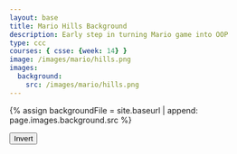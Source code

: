 ```yaml
---
layout: base
title: Mario Hills Background
description: Early step in turning Mario game into OOP
type: ccc
courses: { csse: {week: 14} }
image: /images/mario/hills.png
images:
  background:
    src: /images/mario/hills.png
---
```

<!-- Liquid code, run by Jekyll, used to define location of asset(s) -->
{% assign backgroundFile = site.baseurl | append: page.images.background.src %}

<style>
    #controls {
        position: relative;
        z-index: 2; /*Ensure the controls are on top*/
    }
</style>

<!-- Prepare DOM elements -->
<!-- Wrap both the dog canvas and controls in a container div -->
<div id="canvasContainer">
    <div id="controls"> <!-- Controls -->
        <!-- Background controls -->
        <button id="toggleCanvasEffect">Invert</button>
    </div>
</div>

<script type="module">
    import GameEnv from '{{site.baseurl}}/assets/js/mario/GameEnv.js';
    import GameObject from '{{site.baseurl}}/assets/js/mario/GameObject.js';
    import Background from '{{site.baseurl}}/assets/js/mario/Background.js';

    // Create a function to load an image and return a Promise
    async function loadImage(src) {
        return new Promise((resolve, reject) => {
        const image = new Image();
        image.src = src;
        image.onload = () => resolve(image);
        image.onerror = reject;
        });
    }

    // Game loop
    function gameLoop() {
        GameEnv.update();
        requestAnimationFrame(gameLoop);  // cycle game, aka recursion
    }

    // Window resize
    window.addEventListener('resize', function () {
        GameEnv.resize();
    });

    // Toggle "canvas filter property" between alien and normal
    toggleCanvasEffect.addEventListener("click", function () {
        GameEnv.toggleInvert();
    });
  
    // Setup and store Game Objects
    async function setupGame() {
        try {
            // Open image files for Game Objects
            const [backgroundImg, vaderImg] = await Promise.all([
                loadImage('{{backgroundFile}}'),
            ]);

            // Setup Globals
            GameEnv.gameSpeed = 2;
            GameEnv.gravity = 3;

            // Prepare HTML with Background Canvas
            const backgroundCanvas = document.createElement("canvas");
            backgroundCanvas.id = "background";
            document.querySelector("#canvasContainer").appendChild(backgroundCanvas);
            // Background object
            const backgroundSpeedRatio = 0
            new Background(backgroundCanvas, backgroundImg, backgroundSpeedRatio);  // Background Class calls GameObject Array which stores the instance

        // Trap errors on failed image loads
        } catch (error) {
            console.error('Failed to load one or more images:', error);
        }
    }
  
    // Call and wait for Game Objects to be ready
    await setupGame();

    // Trigger a resize at start up
    window.dispatchEvent(new Event('resize'));
    toggleCanvasEffect.dispatchEvent(new Event('click'));

    // Start the game
    gameLoop();

</script>
